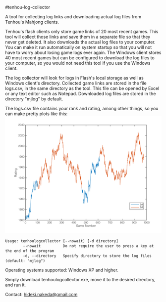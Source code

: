 #tenhou-log-collector

A tool for collecting log links and downloading actual log files from Tenhou's Mahjong clients.

Tenhou's flash clients only store game links of 20 most recent games. This tool will collect those links and save them in a separate file so that they never get deleted. It also downloads the actual log files to your computer. You can make it run automatically on system startup so that you will not have to worry about losing game logs ever again. The Windows client stores 40 most recent games but can be configured to download the log files to your computer, so you would not need this tool if you use the Windows client.

The log collector will look for logs in Flash's local storage as well as Windows client's directory. Collected game links are stored in the file logs.csv, in the same directory as the tool. This file can be opened by Excel or any text editor such as Notepad. Downloaded log files are stored in the directory "mjlog" by default.

The logs.csv file contains your rank and rating, among other things, so you can make pretty plots like this: 
![](https://github.com/Benawii/tenhou-log-collector/blob/master/sample/sample_rating_plot.png?raw=true)

```
Usage: tenhoulogcollector [--nowait] [-d directory]
        --nowait          Do not require the user to press a key at the end of the program
		-d, --directory   Specify directory to store the log files (default: "mjlog")
```

Operating systems supported: Windows XP and higher.

Simply download tenhoulogcollector.exe, move it to the desired directory, and run it.

Contact: hideki.nakeda@gmail.com
